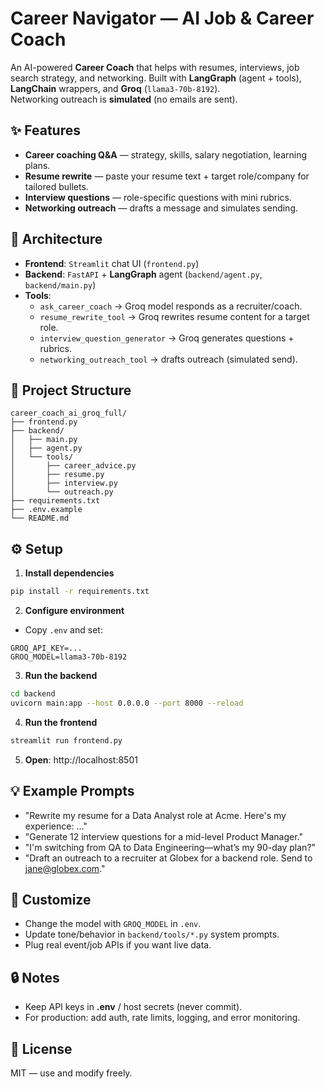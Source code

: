 
# Career Navigator — AI Job & Career Coach

An AI-powered **Career Coach** that helps with resumes, interviews, job search strategy, and networking.
Built with **LangGraph** (agent + tools), **LangChain** wrappers, and **Groq** (`llama3-70b-8192`).  
Networking outreach is **simulated** (no emails are sent).

## ✨ Features
- **Career coaching Q&A** — strategy, skills, salary negotiation, learning plans.
- **Resume rewrite** — paste your resume text + target role/company for tailored bullets.
- **Interview questions** — role-specific questions with mini rubrics.
- **Networking outreach** — drafts a message and simulates sending.

## 🧱 Architecture
- **Frontend**: `Streamlit` chat UI (`frontend.py`)
- **Backend**: `FastAPI` + **LangGraph** agent (`backend/agent.py`, `backend/main.py`)
- **Tools**:
  - `ask_career_coach` → Groq model responds as a recruiter/coach.
  - `resume_rewrite_tool` → Groq rewrites resume content for a target role.
  - `interview_question_generator` → Groq generates questions + rubrics.
  - `networking_outreach_tool` → drafts outreach (simulated send).

## 📂 Project Structure
```
career_coach_ai_groq_full/
├── frontend.py
├── backend/
│   ├── main.py
│   ├── agent.py
│   └── tools/
│       ├── career_advice.py
│       ├── resume.py
│       ├── interview.py
│       └── outreach.py
├── requirements.txt
├── .env.example
└── README.md
```

## ⚙️ Setup

1. **Install dependencies**
```bash
pip install -r requirements.txt
```

2. **Configure environment**
- Copy `.env` and set:
```
GROQ_API_KEY=...
GROQ_MODEL=llama3-70b-8192
```

3. **Run the backend**
```bash
cd backend
uvicorn main:app --host 0.0.0.0 --port 8000 --reload
```

4. **Run the frontend**
```bash
streamlit run frontend.py
```

5. **Open**: http://localhost:8501

## 💡 Example Prompts
- "Rewrite my resume for a Data Analyst role at Acme. Here's my experience: ..."
- "Generate 12 interview questions for a mid-level Product Manager."
- "I'm switching from QA to Data Engineering—what’s my 90-day plan?"
- "Draft an outreach to a recruiter at Globex for a backend role. Send to jane@globex.com."

## 🔁 Customize
- Change the model with `GROQ_MODEL` in `.env`.
- Update tone/behavior in `backend/tools/*.py` system prompts.
- Plug real event/job APIs if you want live data.

## 🔒 Notes
- Keep API keys in **.env** / host secrets (never commit).
- For production: add auth, rate limits, logging, and error monitoring.

## 📜 License
MIT — use and modify freely.
